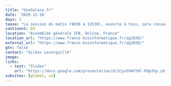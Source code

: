 ```yaml
---
title: "UseGalaxy.fr"
date: '2020-11-26'
days: 1
tease: "La session du matin (9H30 à 12h30), ouverte à tous, sera consacrée à un focus sur une sélection de faits marquants."
continent: EU
location: "Assemblée générale IFB, Online, France"
location_url: "https://www.france-bioinformatique.fr/ag2020/"
external_url: "https://www.france-bioinformatique.fr/ag2020/"
gtn: false
contact: "Gildas Lecorguillé"
image:
links:
  - text: "Slides"
    url: "https://docs.google.com/presentation/d/1Cyu5VWftHl-R9pIhp_zdjpzMiCTfvWEkLzyDvKaBLA0/edit#slide=id.p"
subsites: [global, us]
---
```

